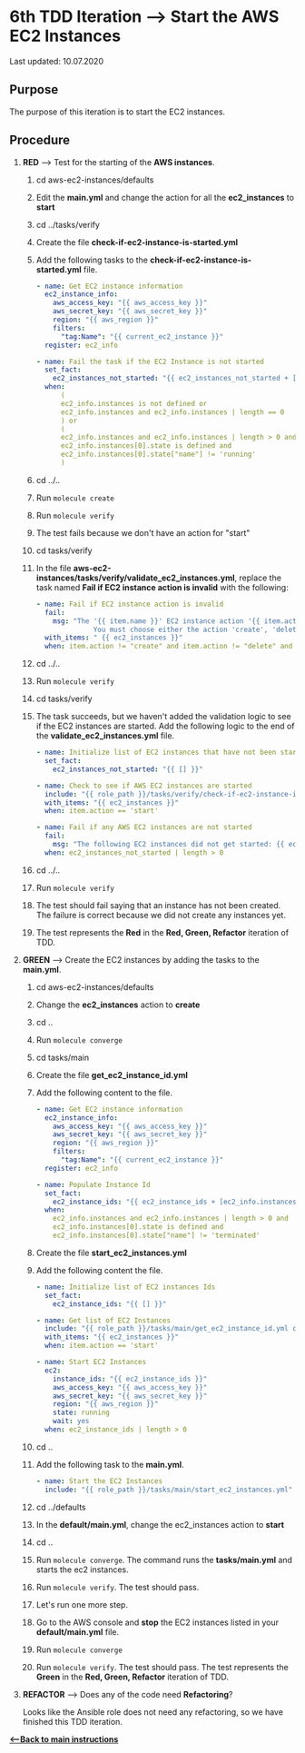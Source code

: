 # 6th TDD Iteration --> Start the AWS EC2 Instances

Last updated: 10.07.2020

## Purpose

The purpose of this iteration is to start the EC2 instances.

## Procedure

1. **RED** --> Test for the starting of the **AWS instances**.

    1. cd aws-ec2-instances/defaults
    
    1. Edit the **main.yml** and change the action for all the **ec2_instances** to **start**
    
    1. cd ../tasks/verify
    
    1. Create the file **check-if-ec2-instance-is-started.yml**
    
    1. Add the following tasks to the **check-if-ec2-instance-is-started.yml** file.
    
        ```yaml
        - name: Get EC2 instance information
          ec2_instance_info:
            aws_access_key: "{{ aws_access_key }}"
            aws_secret_key: "{{ aws_secret_key }}"
            region: "{{ aws_region }}"
            filters:
              "tag:Name": "{{ current_ec2_instance }}"
          register: ec2_info
        
        - name: Fail the task if the EC2 Instance is not started
          set_fact:
            ec2_instances_not_started: "{{ ec2_instances_not_started + [current_ec2_instance] }}"
          when:
              (
              ec2_info.instances is not defined or
              ec2_info.instances and ec2_info.instances | length == 0
              ) or
              (
              ec2_info.instances and ec2_info.instances | length > 0 and
              ec2_info.instances[0].state is defined and
              ec2_info.instances[0].state["name"] != 'running'
              )
        ```
    1. cd ../..
    1. Run `molecule create`
    
    1. Run `molecule verify`
    
    1. The test fails because we don't have an action for "start"
    
    1. cd tasks/verify
    
    1. In the file **aws-ec2-instances/tasks/verify/validate_ec2_instances.yml**, replace the task named 
       **Fail if EC2 instance action is invalid** with the following:
    
        ```yaml
        - name: Fail if EC2 instance action is invalid
          fail:
            msg: "The '{{ item.name }}' EC2 instance action '{{ item.action }}' is not valid.
                      You must choose either the action 'create', 'delete', or 'start'."
          with_items: " {{ ec2_instances }}"
          when: item.action != "create" and item.action != "delete" and item.action != "start"
        ```
       
    1. cd ../..
    1. Run `molecule verify`
    
    1. cd tasks/verify
    
    1. The task succeeds, but we haven't added the validation logic to see if the EC2 instances are started.
       Add the following logic to the end of the **validate_ec2_instances.yml** file.
       
       ```yaml
       - name: Initialize list of EC2 instances that have not been started
         set_fact:
           ec2_instances_not_started: "{{ [] }}"
       
       - name: Check to see if AWS EC2 instances are started
         include: "{{ role_path }}/tasks/verify/check-if-ec2-instance-is-started.yml current_ec2_instance={{ item.name }}"
         with_items: "{{ ec2_instances }}"
         when: item.action == 'start'
       
       - name: Fail if any AWS EC2 instances are not started
         fail:
           msg: "The following EC2 instances did not get started: {{ ec2_instances_not_started | join(',') }}"
         when: ec2_instances_not_started | length > 0
       ```
    
    1. cd ../..
    
    1. Run `molecule verify`
      
    1. The test should fail saying that an instance has not been created.  The
       failure is correct because we did not create any instances yet.  
       
    1. The test represents the **Red** in the **Red, Green, Refactor** iteration of TDD.

1. **GREEN** --> Create the EC2 instances by adding the tasks to the
   **main.yml**.

    1. cd aws-ec2-instances/defaults
    
    1. Change the **ec2_instances** action to **create**
    
    1. cd ..
    
    1. Run `molecule converge`
    
    1. cd tasks/main
    
    1. Create the file **get_ec2_instance_id.yml**
    
    1. Add the following content to the file.
    
        ```yaml
        - name: Get EC2 instance information
          ec2_instance_info:
            aws_access_key: "{{ aws_access_key }}"
            aws_secret_key: "{{ aws_secret_key }}"
            region: "{{ aws_region }}"
            filters:
              "tag:Name": "{{ current_ec2_instance }}"
          register: ec2_info
        
        - name: Populate Instance Id
          set_fact:
            ec2_instance_ids: "{{ ec2_instance_ids + [ec2_info.instances[0].instance_id] }}"
          when:
            ec2_info.instances and ec2_info.instances | length > 0 and
            ec2_info.instances[0].state is defined and
            ec2_info.instances[0].state["name"] != 'terminated'
        ```
    
    1. Create the file **start_ec2_instances.yml**
    
    1. Add the following content the file.
    
        ```yaml
        - name: Initialize list of EC2 instances Ids
          set_fact:
            ec2_instance_ids: "{{ [] }}"
        
        - name: Get list of EC2 Instances
          include: "{{ role_path }}/tasks/main/get_ec2_instance_id.yml current_ec2_instance={{ item.name }}"
          with_items: "{{ ec2_instances }}"
          when: item.action == 'start'
        
        - name: Start EC2 Instances
          ec2:
            instance_ids: "{{ ec2_instance_ids }}"
            aws_access_key: "{{ aws_access_key }}"
            aws_secret_key: "{{ aws_secret_key }}"
            region: "{{ aws_region }}"
            state: running
            wait: yes
          when: ec2_instance_ids | length > 0
        ```
    
    1. cd ..
    
    1. Add the following task to the **main.yml**.
    
        ```yaml
        - name: Start the EC2 Instances
          include: "{{ role_path }}/tasks/main/start_ec2_instances.yml"
       ```
    
    1. cd ../defaults
    
    1. In the **default/main.yml**, change the ec2_instances action to **start**
    
    1. cd ..
    
    1. Run `molecule converge`.  The command runs the **tasks/main.yml**
       and starts the ec2 instances.
    
    1. Run `molecule verify`. The test should pass.
    
    1. Let's run one more step.
    
    1. Go to the AWS console and **stop** the EC2 instances listed in your **default/main.yml** file.
    
    1. Run `molecule converge`
    
    1. Run `molecule verify`. The test should pass.  The test represents
       the **Green** in the **Red, Green, Refactor** iteration of TDD.
  
1. **REFACTOR** --> Does any of the code need **Refactoring**?

    Looks like the Ansible role does not need any refactoring, so we have finished this TDD iteration.

[**<--Back to main instructions**](../readme.md#6thTDD)